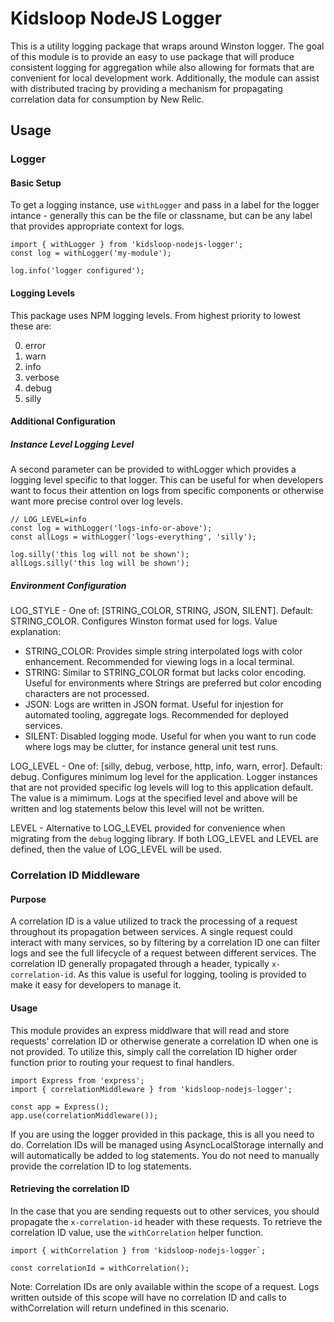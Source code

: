 # Kidsloop NodeJS Logger

This is a utility logging package that wraps around Winston logger. The goal of this module is to provide an easy to use package that will produce consistent logging for aggregation while also allowing for formats that are convenient for local development work. Additionally, the module can assist with distributed tracing by providing a mechanism for propagating correlation data for consumption by New Relic.

## Usage

### Logger

#### Basic Setup
To get a logging instance, use `withLogger` and pass in a label for the logger intance - generally this can be the file or classname, but can be any label that provides appropriate context for logs.

```
import { withLogger } from 'kidsloop-nodejs-logger';
const log = withLogger('my-module');

log.info('logger configured');
```

#### Logging Levels
This package uses NPM logging levels.  From highest priority to lowest these are:

0. error
1. warn
2. info
3. verbose
4. debug
5. silly

#### Additional Configuration
##### Instance Level Logging Level
A second parameter can be provided to withLogger which provides a logging level specific to that logger. This can be useful for when developers want to focus their attention on logs from specific components or otherwise want more precise control over log levels.

```
// LOG_LEVEL=info
const log = withLogger('logs-info-or-above');
const allLogs = withLogger('logs-everything', 'silly');

log.silly('this log will not be shown');
allLogs.silly('this log will be shown');
```

##### Environment Configuration
LOG_STYLE - One of: [STRING_COLOR, STRING, JSON, SILENT]. Default: STRING_COLOR. Configures Winston format used for logs. Value explanation:
* STRING_COLOR: Provides simple string interpolated logs with color enhancement. Recommended for viewing logs in a local terminal.
* STRING: Similar to STRING_COLOR format but lacks color encoding. Useful for environments where Strings are preferred but color encoding characters are not processed.
* JSON: Logs are written in JSON format. Useful for injestion for automated tooling, aggregate logs. Recommended for deployed services.
* SILENT: Disabled logging mode. Useful for when you want to run code where logs may be clutter, for instance general unit test runs.


LOG_LEVEL - One of: [silly, debug, verbose, http, info, warn, error]. Default: debug. Configures minimum log level for the application. Logger instances that are not provided specific log levels will log to this application default. The value is a mimimum. Logs at the specified level and above will be written and log statements below this level will not be written.

LEVEL - Alternative to LOG_LEVEL provided for convenience when migrating from the `debug` logging library. If both LOG_LEVEL and LEVEL are defined, then the value of LOG_LEVEL will be used.


### Correlation ID Middleware

#### Purpose
A correlation ID is a value utilized to track the processing of a request throughout its propagation between services. A single request could interact with many services, so by filtering by a correlation ID one can filter logs and see the full lifecycle of a request between different services. The correlation ID generally propagated through a header, typically `x-correlation-id`. As this value is useful for logging, tooling is provided to make it easy for developers to manage it.

#### Usage

This module provides an express middlware that will read and store requests' correlation ID or otherwise generate a correlation ID when one is not provided.  To utilize this, simply call the correlation ID higher order function prior to routing your request to final handlers.

```
import Express from 'express';
import { correlationMiddleware } from 'kidsloop-nodejs-logger';

const app = Express();
app.use(correlationMiddleware());
```

If you are using the logger provided in this package, this is all you need to do. Correlation IDs will be managed using AsyncLocalStorage internally and will automatically be added to log statements. You do not need to manually provide the correlation ID to log statements.

#### Retrieving the correlation ID

In the case that you are sending requests out to other services, you should propagate the `x-correlation-id` header with these requests. To retrieve the correlation ID value, use the `withCorrelation` helper function.

```
import { withCorrelation } from 'kidsloop-nodejs-logger`;

const correlationId = withCorrelation();
```

Note: Correlation IDs are only available within the scope of a request. Logs written outside of this scope will have no correlation ID and calls to withCorrelation will return undefined in this scenario.